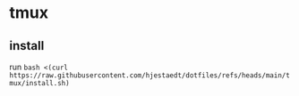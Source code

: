 # tmux

## install

run `bash <(curl https://raw.githubusercontent.com/hjestaedt/dotfiles/refs/heads/main/tmux/install.sh)`
